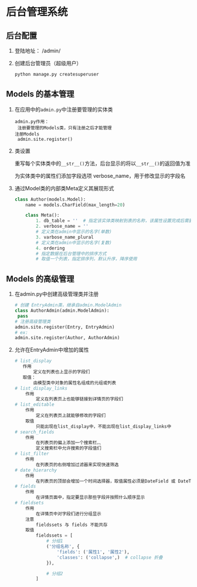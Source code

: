 # 后台管理系统

## 后台配置

1. 登陆地址： /admin/

2. 创建后台管理员（超级用户）

   ```python
   python manage.py createsuperuser
   ```

## Models 的基本管理

1. 在应用中的`admin.py`中注册要管理的实体类

   ```
   admin.py作用：
   	注册要管理的Models类，只有注册之后才能管理
   注册Models
   	admin.site.register()
   ```

2. 类设置

   重写每个实体类中的`__str__()`方法，后台显示的将以`__str__()`的返回值为准

   为实体类中的属性们添加字段选项 verbose_name，用于修改显示的字段名

3. 通过Model类的内部类Meta定义其展现形式

   ```python
   class Author(models.Model):
       name = models.CharField(max_length=20)
   
       class Meta():
           1. db_table = ''  # 指定该实体类映射到表的名称，该属性设置完成后需要同步回数据库
           2. verbose_name = ''
           # 定义类在admin中显示的名字(单数)
           3. varbose_name_plural
           # 定义类在admin中显示的名字(复数)
           4. ordering
           # 指定数据在后台管理中的排序方式
           # 取值一个列表，指定排序列，默认升序，降序使用
   ```

## Models 的高级管理

1. 在admin.py中创建高级管理类并注册

   ```python
   # 创建 EntryAdmin类，继承自admin.ModelAdmin
   class AuthorAdmin(admin.ModelAdmin):
   	pass
   # 注册高级管理类
   admin.site.register(Entry, EntryAdmin)
   # ex:
   admin.site.register(Author, AuthorAdmin)
   ```

2. 允许在EntryAdmin中增加的属性

   ```python
   # list_display
      作用
          定义在列表也上显示的字段们
      取值：
          由模型类中对象的属性名组成的元组或列表
   # list_display_links
       作用
           定义在列表页上也能够链接到详情页的字段们
   # list_editable
       作用
           定义在列表页上就能够修改的字段们
       取值
           只能出现在list_display中，不能出现在list_display_links中
   # search_fields
       作用
           在列表页的偏上添加一个搜索栏，、
           定义搜索栏中允许搜索的字段值们
   # list_filter
       作用
           在列表页的右侧增加过滤器来实现快速筛选
   # date_hierarchy
       作用
           在列表页的顶部会增加一个时间选择器，取值属性必须是DateField 或 DateTimeField的列
   # fields
       作用
           在详情页面中，指定要显示那些字段并按照什么顺序显示
   # fieldsets
       作用
           在详情页中对字段们进行分组显示
       注意
           fieldssets 与 fields 不能共存
       取值
           fieldssets = [
               # 分组1
               ('分组名称', {
                   'fields': ('属性1', '属性2'),
                   'classes': ('collapse',)  # collapse 折叠
               }),
   
               # 分组2
           ]
   ```

   